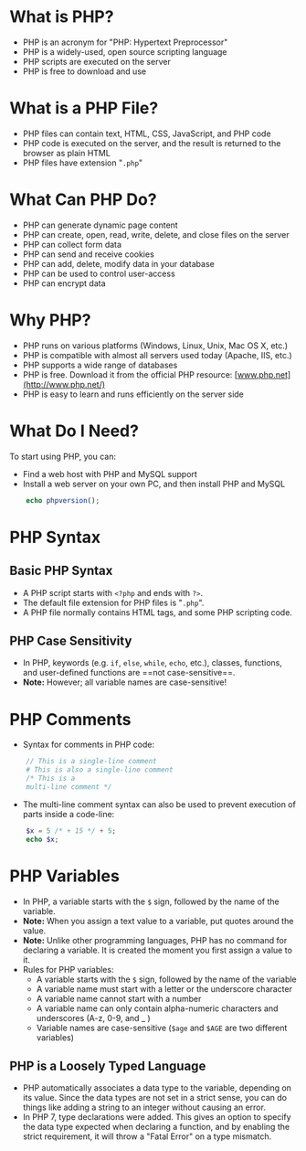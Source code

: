 # What is PHP?
- PHP is an acronym for "PHP: Hypertext Preprocessor"
- PHP is a widely-used, open source scripting language
- PHP scripts are executed on the server
- PHP is free to download and use
# What is a PHP File?
- PHP files can contain text, HTML, CSS, JavaScript, and PHP code
- PHP code is executed on the server, and the result is returned to the browser as plain HTML
- PHP files have extension "`.php`"
# What Can PHP Do?
- PHP can generate dynamic page content
- PHP can create, open, read, write, delete, and close files on the server
- PHP can collect form data
- PHP can send and receive cookies
- PHP can add, delete, modify data in your database
- PHP can be used to control user-access
- PHP can encrypt data
# Why PHP?
- PHP runs on various platforms (Windows, Linux, Unix, Mac OS X, etc.)
- PHP is compatible with almost all servers used today (Apache, IIS, etc.)
- PHP supports a wide range of databases
- PHP is free. Download it from the official PHP resource: [www.php.net](http://www.php.net/)
- PHP is easy to learn and runs efficiently on the server side
# What Do I Need?
To start using PHP, you can:
- Find a web host with PHP and MySQL support
- Install a web server on your own PC, and then install PHP and MySQL
```php
	echo phpversion();
```
# PHP Syntax
## Basic PHP Syntax
- A PHP script starts with `<?php` and ends with `?>`.
- The default file extension for PHP files is "`.php`".
- A PHP file normally contains HTML tags, and some PHP scripting code.
## PHP Case Sensitivity
- In PHP, keywords (e.g. `if`, `else`, `while`, `echo`, etc.), classes, functions, and user-defined functions are ==not case-sensitive==.
- **Note:** However; all variable names are case-sensitive!
# PHP Comments
- Syntax for comments in PHP code:
```php
	// This is a single-line comment
	# This is also a single-line comment
	/* This is a
	multi-line comment */
```
- The multi-line comment syntax can also be used to prevent execution of parts inside a code-line:
```php
	$x = 5 /* + 15 */ + 5;
	echo $x;
```
# PHP Variables
- In PHP, a variable starts with the `$` sign, followed by the name of the variable.
- **Note:** When you assign a text value to a variable, put quotes around the value.
- **Note:** Unlike other programming languages, PHP has no command for declaring a variable. It is created the moment you first assign a value to it.
- Rules for PHP variables:
	- A variable starts with the `$` sign, followed by the name of the variable
	- A variable name must start with a letter or the underscore character
	- A variable name cannot start with a number
	- A variable name can only contain alpha-numeric characters and underscores (A-z, 0-9, and _ )
	- Variable names are case-sensitive (`$age` and `$AGE` are two different variables)
## PHP is a Loosely Typed Language
- PHP automatically associates a data type to the variable, depending on its value. Since the data types are not set in a strict sense, you can do things like adding a string to an integer without causing an error.
- In PHP 7, type declarations were added. This gives an option to specify the data type expected when declaring a function, and by enabling the strict requirement, it will throw a "Fatal Error" on a type mismatch.